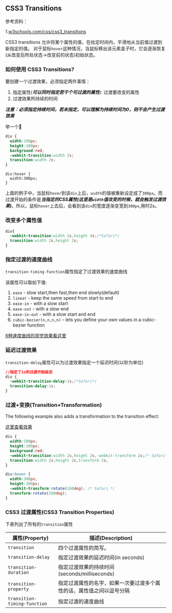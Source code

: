 ## CSS3 Transitions

参考资料：

1.[w3schools.com/css/css3_transitions](http://www.w3schools.com/css/css3_transitions.asp)

CSS3 transitions 允许将某个属性的值，在给定时间内，平滑地从当前值过渡到新指定的值。
对于鼠标`hover`这种情况，当鼠标移出该元素盒子时，它会逐渐恢复(从改变后所处状态->改变前的状态)初始状态。

### 如何使用 CSS3 Transitions?

要创建一个过渡效果，必须指定两件事情：

1. 指定属性(***可以同时指定若干个可过渡的属性***): 过渡要改变的属性
2. 过渡效果所持续的时间

***注意：必须指定持续时间，若未指定，可以理解为持续时间为0，则不会产生过渡效果***

举一个🌰

```css
div {
  width:100px;
  height:100px;
  background:red;
  -webkit-transition:width 2s;
  transition:width 2s;
}
```

```
div:hover {
  width:300px;
}
```

上面的例子中，当鼠标`hover`到该`div`上后，`width`的值被重新设定成了`300px`。而过渡开始的条件是***当指定的CSS属性(这里是`width`值改变的时候，就会触发过渡效果)***。所以，鼠标`hover`上去后，会看到该`div`的宽度逐渐变宽到`300px`,用时2s。

### 改变多个属性值

```css
div{
  -webkit-transition:width 2s,height 4s;/*Safari*/
  transition:width 2s,height 2s;
}
```

### 指定过渡的速度曲线

`transition-timing-function`属性指定了过渡效果的速度曲线

该属性可以取如下值:

1. `ease` - slow start,then fast,then end slowly(default)
2. `linear` - keep the same speed from start to end
3. `ease-in` - with a slow start
4. `ease-out` - with a slow end
5. `ease-in-out` - with a slow start and end
6. `cubic-bezier(n,n,n,n)` - lets you define your own values in a cubic-bezier function

[6种速度曲线的视觉效果看这里](http://www.w3schools.com/css/tryit.asp?filename=trycss3_transition_speed)

### 延迟过渡效果

`transition-delay`属性可以为过渡效果指定一个延迟时间(以秒为单位)

```css
//指定了1s的过渡开始延迟
div {
  -webkit-transition-delay:1s;/*Safari*/
  transition-delay:1s;
}
```

### 过渡+变换(Transition+Transformation)

The following example also adds a transformation to the transition effect:

[这里查看效果](http://www.w3schools.com/css/tryit.asp?filename=trycss3_transition_transform)

```css
div {
  width:100px;
  height:100px;
  background:red;
  -webkit-transition:width 2s,height 2s,-webkit-transform 2s;/* Safari*/
  transition:width 2s,height 2s,transform 2s;
}

div:hover {
  width:300px;
  height:300px;
  -webkit-transform:rotate(180deg); /* Safari */
  transform:rotate(180deg);
}
```

### CSS3 过渡属性(CSS3 Transition Properties)

下表列出了所有的`transition`属性

| 属性(Property)                 | 描述(Description)                    |
| ---------------------------- | ---------------------------------- |
| `transition`                 | 四个过渡属性的简写。                         |
| `transition-delay`           | 指定过渡效果的延迟时间(in seconds)            |
| `transition-duration`        | 指定过渡效果的持续时间(seconds/milliseconds)  |
| `transition-property`        | 指定过渡属性的名字，如果一次要过渡多个属性的话，属性值之间以逗号分隔 |
| `transition-timing-function` | 指定过渡的速度曲线                          |